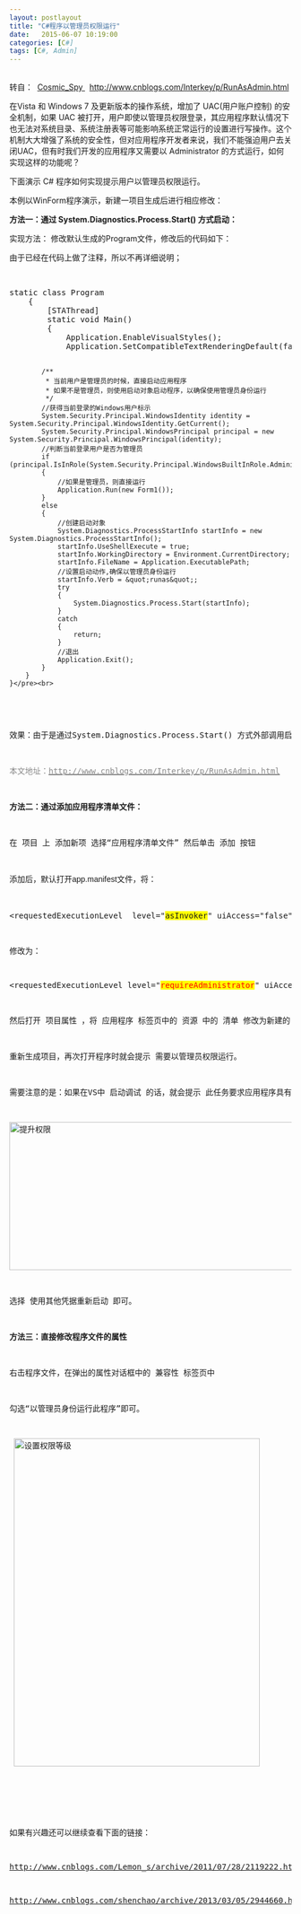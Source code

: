 ```yaml
---
layout: postlayout
title: "C#程序以管理员权限运行"
date:   2015-06-07 10:19:00 
categories: [C#]
tags: [C#, Admin]
---
```


<p><br>
转自： &nbsp;<a target="_blank" href="http://www.cnblogs.com/Interkey/p/RunAsAdmin.html">Cosmic_Spy&nbsp;</a>&nbsp;&nbsp;<a target="_blank" href="http://www.cnblogs.com/Interkey/p/RunAsAdmin.html">http://www.cnblogs.com/Interkey/p/RunAsAdmin.html</a></p>
<p>在Vista 和 Windows 7 及更新版本的操作系统，增加了 UAC(用户账户控制) 的安全机制，如果 UAC 被打开，用户即使以管理员权限登录，其应用程序默认情况下也无法对系统目录、系统注册表等可能影响系统正常运行的设置进行写操作。这个机制大大增强了系统的安全性，但对应用程序开发者来说，我们不能强迫用户去关闭UAC，但有时我们开发的应用程序又需要以 Administrator 的方式运行，如何实现这样的功能呢？</p>

<p>下面演示 C# 程序如何实现提示用户以管理员权限运行。</p>
<p>本例以WinForm程序演示，新建一项目生成后进行相应修改：</p>
<p><strong>方法一：通过 System.Diagnostics.Process.Start() 方式启动：</strong></p>
<p>实现方法： 修改默认生成的Program文件，修改后的代码如下：</p>
<p>由于已经在代码上做了注释，所以不再详细说明；</p>
<p><br>
</p>
<p><pre name="code" class="csharp">static class Program
    {
        [STAThread]
        static void Main()
        {            
            Application.EnableVisualStyles();
            Application.SetCompatibleTextRenderingDefault(false);

            /**
             * 当前用户是管理员的时候，直接启动应用程序
             * 如果不是管理员，则使用启动对象启动程序，以确保使用管理员身份运行
             */
            //获得当前登录的Windows用户标示
            System.Security.Principal.WindowsIdentity identity = System.Security.Principal.WindowsIdentity.GetCurrent();
            System.Security.Principal.WindowsPrincipal principal = new System.Security.Principal.WindowsPrincipal(identity);
            //判断当前登录用户是否为管理员
            if (principal.IsInRole(System.Security.Principal.WindowsBuiltInRole.Administrator))
            {
                //如果是管理员，则直接运行
                Application.Run(new Form1());
            }
            else
            {
                //创建启动对象
                System.Diagnostics.ProcessStartInfo startInfo = new System.Diagnostics.ProcessStartInfo();
                startInfo.UseShellExecute = true;
                startInfo.WorkingDirectory = Environment.CurrentDirectory;
                startInfo.FileName = Application.ExecutablePath;
                //设置启动动作,确保以管理员身份运行
                startInfo.Verb = &quot;runas&quot;;
                try
                {
                    System.Diagnostics.Process.Start(startInfo);
                }
                catch
                {
                    return;
                }
                //退出
                Application.Exit();
            }
        }
    }</pre><br>
</p>
<p>效果：由于是通过System.Diagnostics.Process.Start() 方式外部调用启动，所以直接通过VS运行时，是不会提示VS也需要管理员权限，只有程序本身需要管理员权限，与生成应用程序的程序不同。这点是和方法二实现的主要不同之处。</p>
<p><span style="color:rgb(136,136,136)">本文地址：<a target="_blank" href="http://www.cnblogs.com/Interkey/p/RunAsAdmin.html"><span style="color:rgb(136,136,136)">http://www.cnblogs.com/Interkey/p/RunAsAdmin.html</span></a></span></p>
<p><strong>方法二：通过添加应用程序清单文件：</strong></p>
<p>在 项目 上 添加新项 选择“应用程序清单文件” 然后单击 添加 按钮</p>
<p>添加后，默认打开<span style="font-family:Verdana,Arial,Helvetica,sans-serif; font-size:14px; line-height:25px; text-indent:28px">app.manifest文件，</span>将：</p>
<p>&lt;requestedExecutionLevel&nbsp; level=&quot;<span style="background-color:yellow">asInvoker</span>&quot; uiAccess=&quot;false&quot; /&gt;</p>
<p>修改为：</p>
<p>&lt;requestedExecutionLevel level=&quot;<span style="color:red; background-color:yellow">requireAdministrator</span>&quot; uiAccess=&quot;false&quot; /&gt;</p>
<p>然后打开 项目属性 ，将 应用程序 标签页中的 资源 中的 清单 修改为新建的 app.manifest。</p>
<p>重新生成项目，再次打开程序时就会提示 需要以管理员权限运行。</p>
<p>需要注意的是：如果在VS中 启动调试 的话，就会提示 此任务要求应用程序具有提升的权限。如下图：</p>
<p><img width="525" height="264" title="提升权限" alt="提升权限" src="http://images.cnblogs.com/cnblogs_com/Interkey/497307/o_04.png"></p>
<p>选择 使用其他凭据重新启动 即可。</p>
<p><strong>方法三：直接修改程序文件的属性</strong></p>
<p>右击程序文件，在弹出的属性对话框中的 兼容性 标签页中</p>
<p>勾选“以管理员身份运行此程序”即可。</p>
<p>&nbsp;<img width="439" height="585" title="设置权限等级" alt="设置权限等级" src="http://images.cnblogs.com/cnblogs_com/Interkey/497307/o_05.png"></p>
<p>&nbsp;</p>
<p>如果有兴趣还可以继续查看下面的链接：</p>
<p><a target="_blank" href="http://www.cnblogs.com/Lemon_s/archive/2011/07/28/2119222.html">http://www.cnblogs.com/Lemon_s/archive/2011/07/28/2119222.html</a></p>
<p><a target="_blank" href="http://www.cnblogs.com/shenchao/archive/2013/03/05/2944660.html">http://www.cnblogs.com/shenchao/archive/2013/03/05/2944660.html</a></p>
<br>
</div>

